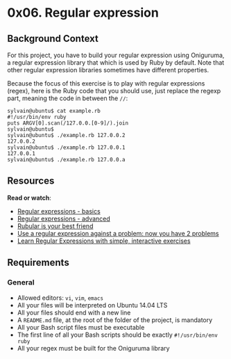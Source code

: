 <h1 class="gap">0x06. Regular expression</h1>
<div class="gap" id="project-description">
  <h2>Background Context</h2>

<p>For this project, you have to build your regular expression using Oniguruma, a regular expression library that which is used by Ruby by default. Note that other regular expression libraries sometimes have different properties.</p>

<p>Because the focus of this exercise is to play with regular expressions (regex), here is the Ruby code that you should use, just replace the regexp part, meaning the code in between the <code>//</code>:</p>

<pre><code>sylvain@ubuntu$ cat example.rb
#!/usr/bin/env ruby
puts ARGV[0].scan(/127.0.0.[0-9]/).join
sylvain@ubuntu$
sylvain@ubuntu$ ./example.rb 127.0.0.2
127.0.0.2
sylvain@ubuntu$ ./example.rb 127.0.0.1
127.0.0.1
sylvain@ubuntu$ ./example.rb 127.0.0.a
</code></pre>

<h2>Resources</h2>

<p><strong>Read or watch</strong>:</p>

<ul>
<li><a href="/rltoken/SJ2eQ7V2iQlCgLc-L96zWg" title="Regular expressions - basics" target="_blank">Regular expressions - basics</a> </li>
<li><a href="/rltoken/qyjWL-J1_qUaZGR690gH1Q" title="Regular expressions - advanced" target="_blank">Regular expressions - advanced</a> </li>
<li><a href="/rltoken/WCjn8NgohbQ5NGXEObWZvQ" title="Rubular is your best friend" target="_blank">Rubular is your best friend</a> </li>
<li><a href="/rltoken/Zfvv_ydOCvJ_YaBB6eDqVw" title="Use a regular expression against a problem: now you have 2 problems" target="_blank">Use a regular expression against a problem: now you have 2 problems</a> </li>
<li><a href="/rltoken/Y-OVGcJ5cskdXWIBowiE_A" title="Learn Regular Expressions with simple, interactive exercises" target="_blank">Learn Regular Expressions with simple, interactive exercises</a> </li>
</ul>

<h2>Requirements</h2>

<h3>General</h3>

<ul>
<li>Allowed editors: <code>vi</code>, <code>vim</code>, <code>emacs</code></li>
<li>All your files will be interpreted on Ubuntu 14.04 LTS</li>
<li>All your files should end with a new line</li>
<li>A <code>README.md</code> file, at the root of the folder of the project, is mandatory</li>
<li>All your Bash script files must be executable</li>
<li>The first line of all your Bash scripts should be exactly <code>#!/usr/bin/env ruby</code></li>
<li>All your regex must be built for the Oniguruma library</li>
</ul>

</div>